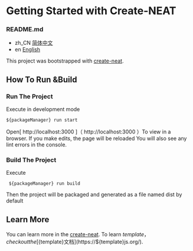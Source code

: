 # Getting Started with Create-NEAT

### README.md

- zh_CN [简体中文](README.md)
- en [English](README-EN.md)

This project was bootstrapped with [create-neat](https://github.com/xun082/create-neat).

## How To Run &Build

### Run The Project

Execute in development mode
```
${packageManager} run start
```
Open[ http://localhost:3000 ]（ http://localhost:3000 ）To view in a browser.
If you make edits, the page will be reloaded
You will also see any lint errors in the console.

### Build The Project

Execute 
```
 ${packageManager} run build
```
Then the project will be packaged and generated as a file named dist by default

## Learn More

You can learn more in the [create-neat](https://github.com/xun082/create-neat).
To learn ${template}，check out the [${template}文档](https://${template}js.org/).
